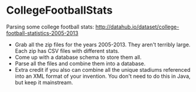 # CollegeFootballStats

Parsing some college football stats: http://datahub.io/dataset/college-football-statistics-2005-2013

- Grab all the zip files for the years 2005-2013. They aren't terribly large. Each zip has CSV files with different stats. 
- Come up with a database schema to store them all. 
- Parse all the files and combine them into a database. 
- Extra credit if you also can combine all the unique stadiums referenced into an XML format of your invention. You don't need to do this in Java, but keep it mainstream.
